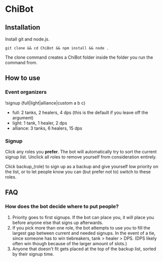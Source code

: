 # ChiBot

## Installation

Install git and node.js.

`git clone && cd ChiBot && npm install && node .`

The clone command creates a ChiBot folder inside the folder you run the command from.

## How to use

### Event organizers
!signup (full|light|alliance|custom a b c)
- full: 2 tanks, 2 healers, 4 dps (this is the default if you leave off the argument)
- light: 1 tank, 1 healer, 2 dps
- alliance: 3 tanks, 6 healers, 15 dps

### Signup
Click any roles you **prefer**. The bot will automatically try to sort the current signup list. Unclick all roles to remove yourself from consideration entirely.

Click backup_(role) to sign up as a backup and give yourself low priority on the list, or to let people know you can (but prefer not to) switch to these roles.

## FAQ

### How does the bot decide where to put people?
1) Priority goes to first signups. If the bot can place you, it will place you before anyone else that signs up afterwards.
2) If you pick more than one role, the bot attempts to use you to fill the largest gap between current and needed signups. In the event of a tie, since someone has to win tiebreakers, tank > healer > DPS. (DPS likely often win though because of the larger amount of slots.)
3) Anyone that doesn't fit gets placed at the top of the backup list, sorted by their signup time.
